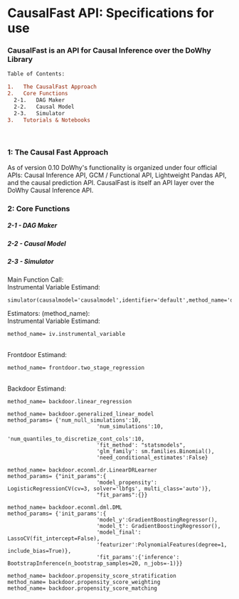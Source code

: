 # CausalFast API: Specifications for use
### CausalFast is an API for Causal Inference over the DoWhy Library
```diff
Table of Contents:

1.   The CausalFast Approach
2.   Core Functions
  2-1.   DAG Maker
  2-2.   Causal Model
  2-3.   Simulator
3.   Tutorials & Notebooks
```
<br>

### 1: The Causal Fast Approach<br>
As of version 0.10 DoWhy's functionality is organized under four official APIs: Causal Inference API, GCM / Functional API, Lightweight Pandas API, and the causal prediction API. CausalFast is itself an API layer over the DoWhy Causal Inference API. 

### 2: Core Functions<br>
##### 2-1 - DAG Maker<br>
##### 2-2 - Causal Model<br>
##### 2-3 - Simulator<br>
Main Function Call:<br>
Instrumental Variable Estimand:
```
simulator(causalmodel='causalmodel',identifier='default',method_name='default',method_params='default',unit='default',full_output=True,refute=True):
```
Estimators: (method_name):<br>
Instrumental Variable Estimand:
```
method_name= iv.instrumental_variable
```
<br>
Frontdoor Estimand:

```
method_name= frontdoor.two_stage_regression
```
<br>
Backdoor Estimand:

```
method_name= backdoor.linear_regression

method_name= backdoor.generalized_linear_model
method_params= {'num_null_simulations':10,
                            'num_simulations':10,
                            'num_quantiles_to_discretize_cont_cols':10,
                            'fit_method': "statsmodels",
                            'glm_family': sm.families.Binomial(),
                            'need_conditional_estimates':False}

method_name= backdoor.econml.dr.LinearDRLearner
method_params= {"init_params":{
                            'model_propensity': LogisticRegressionCV(cv=3, solver='lbfgs', multi_class='auto')},
                            "fit_params":{}}

method_name= backdoor.econml.dml.DML
method_params= {'init_params':{
                            'model_y':GradientBoostingRegressor(),
                            'model_t': GradientBoostingRegressor(),
                            'model_final': LassoCV(fit_intercept=False),
                            'featurizer':PolynomialFeatures(degree=1, include_bias=True)},
                            'fit_params':{'inference': BootstrapInference(n_bootstrap_samples=20, n_jobs=-1)}}

method_name= backdoor.propensity_score_stratification
method_name= backdoor.propensity_score_weighting
method_name= backdoor.propensity_score_matching
```
